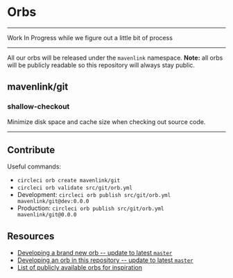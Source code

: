 # Orbs

---

Work In Progress while we figure out a little bit of process

---

All our orbs will be released under the `mavenlink` namespace.
**Note:** all orbs will be publicly readable so this repository will always stay public.

## mavenlink/git

### shallow-checkout

Minimize disk space and cache size when checking out source code.

---

## Contribute

Useful commands:

- `circleci orb create mavenlink/git`
- `circleci orb validate src/git/orb.yml`
- Development: `circleci orb publish src/git/orb.yml mavenlink/git@dev:0.0.0`
- Production: `circleci orb publish src/git/orb.yml mavenlink/git@0.0.0`

## Resources

- [Developing a brand new orb -- update to latest `master`](https://github.com/CircleCI-Public/config-preview-sdk/blob/8e6001785fe7a05c3c2941b8d1daf416ac114bc6/docs/inline-orbs.md)
- [Developing an orb in this repository -- update to latest `master`](https://github.com/CircleCI-Public/config-preview-sdk/blob/master/docs/orbs-authoring.md)
- [List of publicly available orbs for inspiration](https://circleci.com/orbs/registry/?showAll=true)
